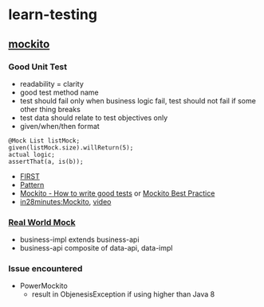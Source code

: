 # learn-testing

## [mockito](https://github.com/mockito/mockito/wiki)

### Good Unit Test 
-	readability = clarity
-	good test method name
-	test should fail only when business logic fail, test should not fail if some other thing breaks
-	test data should relate to test objectives only
-	given/when/then format
```code
@Mock List listMock;
given(listMock.size).willReturn(5);
actual logic;
assertThat(a, is(b));
```
- [FIRST](https://pragprog.com/magazines/2012-01/unit-tests-are-first)
- [Pattern](http://xunitpatterns.com)
- [Mockito - How to write good tests](https://github.com/mockito/mockito/wiki/How-to-write-good-tests) or [Mockito Best Practice](https://stackoverflow.com/questions/22540108/best-practices-with-mockito)
- [in28minutes:Mockito](https://github.com/in28minutes/MockitoTutorialForBeginners/blob/master/Step18.md), [video](https://www.udemy.com/course/mockito-tutorial-with-junit-examples/learn/lecture/5678796#bookmarks)

### [Real World Mock](https://www.udemy.com/course/mockito-tutorial-with-junit-examples/learn/lecture/5678776#bookmarks) 

- business-impl extends business-api
- business-api composite of data-api, data-impl

### Issue encountered

- PowerMockito
    -   result in ObjenesisException if using higher than Java 8
